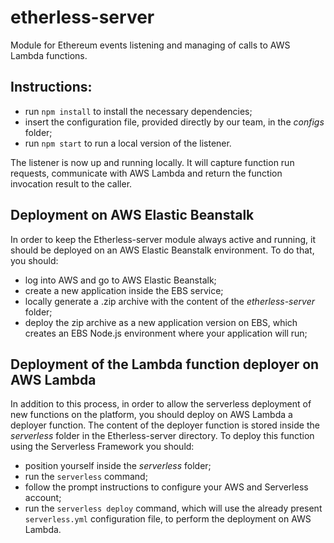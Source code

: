 # etherless-server

Module for Ethereum events listening and managing of calls to AWS Lambda functions.

## Instructions:
- run `npm install` to install the necessary dependencies;
- insert the configuration file, provided directly by our team, in the *configs* folder;
- run `npm start` to run a local version of the listener.

The listener is now up and running locally. It will capture function run requests, communicate with AWS Lambda and return the function invocation result to the caller.

## Deployment on AWS Elastic Beanstalk
In order to keep the Etherless-server module always active and running, it should be deployed on an AWS Elastic Beanstalk environment. To do that, you should:
- log into AWS and go to AWS Elastic Beanstalk;
- create a new application inside the EBS service;
- locally generate a .zip archive with the content of the *etherless-server* folder;
- deploy the zip archive as a new application version on EBS, which creates an EBS Node.js environment where your application will run;

## Deployment of the Lambda function deployer on AWS Lambda
In addition to this process, in order to allow the serverless deployment of new functions on the platform, you should deploy on AWS Lambda a deployer function. The content of the deployer function is stored inside the *serverless* folder in the Etherless-server directory. To deploy this function using the Serverless Framework you should:
- position yourself inside the *serverless* folder;
- run the `serverless` command;
- follow the prompt instructions to configure your AWS and Serverless account;
- run the `serverless deploy` command, which will use the already present `serverless.yml` configuration file, to perform the deployment on AWS Lambda.

